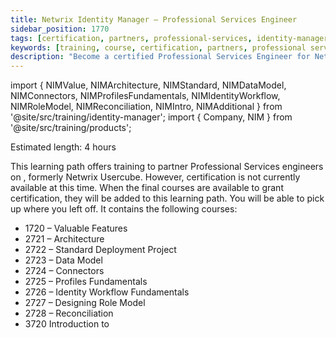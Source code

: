 ```yaml
---
title: Netwrix Identity Manager – Professional Services Engineer
sidebar_position: 1770
tags: [certification, partners, professional-services, identity-manager]
keywords: [training, course, certification, partners, professional services, identity manager]
description: "Become a certified Professional Services Engineer for Netwrix Identity Manager"
---
```


import { NIMValue, NIMArchitecture, NIMStandard, NIMDataModel, NIMConnectors, NIMProfilesFundamentals, NIMIdentityWorkflow, NIMRoleModel, NIMReconciliation, NIMIntro, NIMAdditional } from '@site/src/training/identity-manager';
import { Company, NIM } from '@site/src/training/products';


Estimated length: 4 hours

This learning path offers training to <Company /> partner Professional Services engineers on <NIM />, formerly Netwrix Usercube. However, certification is not currently available at this time. When the final courses are available to grant certification, they will be added to this learning path. You will be able to pick up where you left off. It contains the following courses:

* 1720 <NIM /> – Valuable Features
* 2721 <NIM /> – Architecture
* 2722 <NIM /> – Standard Deployment Project
* 2723 <NIM /> – Data Model
* 2724 <NIM /> – Connectors
* 2725 <NIM /> – Profiles Fundamentals
* 2726 <NIM /> – Identity Workflow Fundamentals
* 2727 <NIM /> – Designing Role Model
* 2728 <NIM /> – Reconciliation
* 3720 Introduction to <NIM />

<NIMValue />

<NIMArchitecture />

<NIMStandard />

<NIMDataModel />

<NIMConnectors />

<NIMProfilesFundamentals />

<NIMIdentityWorkflow />

<NIMRoleModel />

<NIMReconciliation />

<NIMIntro />

<NIMAdditional />

